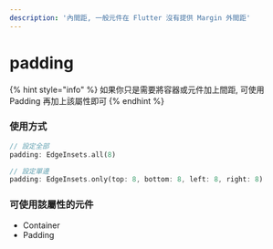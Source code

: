 ```yaml
---
description: '內間距, 一般元件在 Flutter 沒有提供 Margin 外間距'
---
```


# padding

{% hint style="info" %}
如果你只是需要將容器或元件加上間距, 可使用 Padding 再加上該屬性即可
{% endhint %}

### 使用方式

```dart
// 設定全部
padding: EdgeInsets.all(8)

// 設定單邊
padding: EdgeInsets.only(top: 8, bottom: 8, left: 8, right: 8)
```

### **可使用該屬性的元件**

* Container
* Padding



